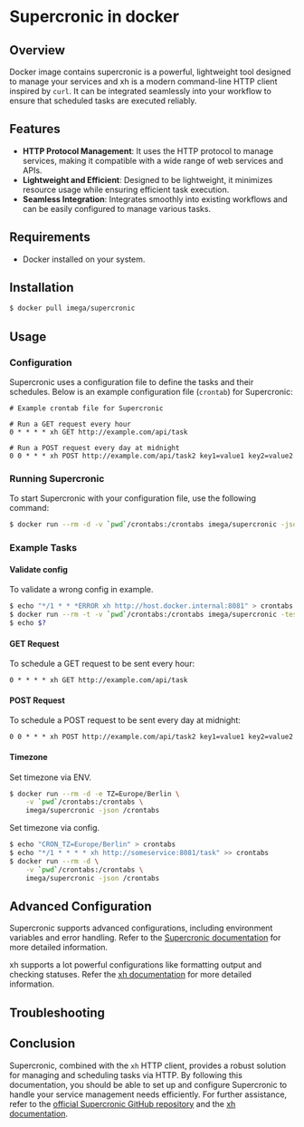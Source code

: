 # Supercronic in docker

## Overview

Docker image contains supercronic is a powerful, lightweight tool designed
to manage your services and xh is a modern command-line HTTP client inspired
by `curl`. It can be integrated seamlessly into your workflow to ensure that
scheduled tasks are executed reliably.

## Features

-   **HTTP Protocol Management**: It uses the HTTP protocol to manage services,
    making it compatible with a wide range of web services and APIs.
-   **Lightweight and Efficient**: Designed to be lightweight, it minimizes
    resource usage while ensuring efficient task execution.
-   **Seamless Integration**: Integrates smoothly into existing workflows and
    can be easily configured to manage various tasks.

## Requirements

-   Docker installed on your system.

## Installation

```bash
$ docker pull imega/supercronic
```

## Usage

### Configuration

Supercronic uses a configuration file to define the tasks and their schedules.
Below is an example configuration file (`crontab`) for Supercronic:

```cron
# Example crontab file for Supercronic

# Run a GET request every hour
0 * * * * xh GET http://example.com/api/task

# Run a POST request every day at midnight
0 0 * * * xh POST http://example.com/api/task2 key1=value1 key2=value2
```

### Running Supercronic

To start Supercronic with your configuration file, use the following command:

```bash
$ docker run --rm -d -v `pwd`/crontabs:/crontabs imega/supercronic -json /crontabs
```

### Example Tasks

#### Validate config

To validate a wrong config in example.

```bash
$ echo "*/1 * * *ERROR xh http://host.docker.internal:8081" > crontabs
$ docker run --rm -t -v `pwd`/crontabs:/crontabs imega/supercronic -test /crontabs
$ echo $?
```

#### GET Request

To schedule a GET request to be sent every hour:

```cron
0 * * * * xh GET http://example.com/api/task
```

#### POST Request

To schedule a POST request to be sent every day at midnight:

```cron
0 0 * * * xh POST http://example.com/api/task2 key1=value1 key2=value2
```

#### Timezone

Set timezone via ENV.

```bash
$ docker run --rm -d -e TZ=Europe/Berlin \
    -v `pwd`/crontabs:/crontabs \
    imega/supercronic -json /crontabs
```

Set timezone via config.

```bash
$ echo "CRON_TZ=Europe/Berlin" > crontabs
$ echo "*/1 * * * * xh http://someservice:8081/task" >> crontabs
$ docker run --rm -d \
    -v `pwd`/crontabs:/crontabs \
    imega/supercronic -json /crontabs
```

## Advanced Configuration

Supercronic supports advanced configurations, including environment variables
and error handling. Refer to the
[Supercronic documentation](https://github.com/aptible/supercronic) for more
detailed information.

xh supports a lot powerful configurations like formatting output and checking
statuses. Refer the [xh documentation](https://github.com/ducaale/xh)
for more detailed information.

## Troubleshooting

## Conclusion

Supercronic, combined with the `xh` HTTP client, provides a robust solution
for managing and scheduling tasks via HTTP. By following this documentation,
you should be able to set up and configure Supercronic to handle your service
management needs efficiently. For further assistance, refer to the
[official Supercronic GitHub repository](https://github.com/aptible/supercronic)
and the [xh documentation](https://github.com/ducaale/xh).
